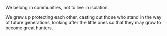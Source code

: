 We belong in communities, not to live in isolation.

We grew up protecting each other, casting out those who stand in the way of
future generations, looking after the little ones so that they may grow to
become great hunters.